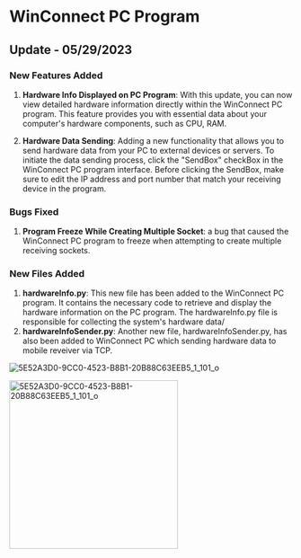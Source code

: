 # WinConnect PC Program

## Update - 05/29/2023

### New Features Added

1. **Hardware Info Displayed on PC Program**: With this update, you can now view detailed hardware information directly within the WinConnect PC program. This feature provides you with essential data about your computer's hardware components, such as CPU, RAM.

2. **Hardware Data Sending**: Adding a new functionality that allows you to send hardware data from your PC to external devices or servers. To initiate the data sending process, click the "SendBox" checkBox in the WinConnect PC program interface. Before clicking the SendBox, make sure to edit the IP address and port number that match your receiving device in the program. 

### Bugs Fixed

1. **Program Freeze While Creating Multiple Socket**: a bug that caused the WinConnect PC program to freeze when attempting to create multiple receiving sockets.

### New Files Added

1. **hardwareInfo.py**: This new file has been added to the WinConnect PC program. It contains the necessary code to retrieve and display the hardware information on the PC program. The hardwareInfo.py file is responsible for collecting the system's hardware data/
2. **hardwareInfoSender.py**: Another new file, hardwareInfoSender.py, has also been added to WinConnect PC which sending hardware data to mobile reveiver via TCP.

![5E52A3D0-9CC0-4523-B8B1-20B88C63EEB5_1_101_o](https://github.com/weibaozi/WinConnect/assets/123599069/27e1bf2e-f864-4345-ae2b-fea942be2f96)

<img src="relative/path/to/image.png" alt="5E52A3D0-9CC0-4523-B8B1-20B88C63EEB5_1_101_o" width="300">
